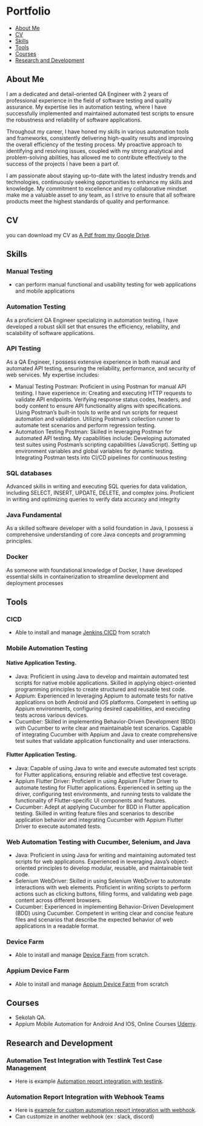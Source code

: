 # Portfolio
- [About Me](#about-me)
- [CV](#cv)
- [Skills](#skills)
- [Tools](#tools)
- [Courses](#courses)
- [Research and Development](#research-and-development)


## About Me
I am a dedicated and detail-oriented QA Engineer with 2 years of professional experience in the field of software testing and quality assurance. My expertise lies in automation testing, where I have successfully implemented and maintained automated test scripts to ensure the robustness and reliability of software applications.

Throughout my career, I have honed my skills in various automation tools and frameworks, consistently delivering high-quality results and improving the overall efficiency of the testing process. My proactive approach to identifying and resolving issues, coupled with my strong analytical and problem-solving abilities, has allowed me to contribute effectively to the success of the projects I have been a part of.

I am passionate about staying up-to-date with the latest industry trends and technologies, continuously seeking opportunities to enhance my skills and knowledge. My commitment to excellence and my collaborative mindset make me a valuable asset to any team, as I strive to ensure that all software products meet the highest standards of quality and performance.


## CV
you can download my CV as [A Pdf from my Google Drive](https://drive.google.com/file/d/1bsaBdY8FswLqX-IjhMdTK_O4LnMipG5Z/view?usp=sharing). <br>


## Skills
### Manual Testing
- can perform manual functional and usability testing for web applications and mobile applications
### Automation Testing
As a proficient QA Engineer specializing in automation testing, I have developed a robust skill set that ensures the efficiency, reliability, and scalability of software applications.

### API Testing
As a QA Engineer, I possess extensive experience in both manual and automated API testing, ensuring the reliability, performance, and security of web services. My expertise includes:

- Manual Testing
Postman: Proficient in using Postman for manual API testing. I have experience in:
Creating and executing HTTP requests to validate API endpoints.
Verifying response status codes, headers, and body content to ensure API functionality aligns with specifications.
Using Postman’s built-in tools to write and run scripts for request automation and validation.
Utilizing Postman’s collection runner to automate test scenarios and perform regression testing.
- Automation Testing
Postman: Skilled in leveraging Postman for automated API testing. My capabilities include:
Developing automated test suites using Postman’s scripting capabilities (JavaScript).
Setting up environment variables and global variables for dynamic testing.
Integrating Postman tests into CI/CD pipelines for continuous testing

### SQL databases
Advanced skills in writing and executing SQL queries for data validation, including SELECT, INSERT, UPDATE, DELETE, and complex joins. Proficient in writing and optimizing queries to verify data accuracy and integrity

### Java Fundamental
As a skilled software developer with a solid foundation in Java, I possess a comprehensive understanding of core Java concepts and programming principles.

### Docker
As someone with foundational knowledge of Docker, I have developed essential skills in containerization to streamline development and deployment processes


## Tools
### CICD 
- Able to install and manage [Jenkins CICD](https://www.jenkins.io/) from scratch
  
### Mobile Automation Testing
#### Native Application Testing.
- Java: Proficient in using Java to develop and maintain automated test scripts for native mobile applications. Skilled in applying object-oriented programming principles to create structured and reusable test code.
- Appium: Experienced in leveraging Appium to automate tests for native applications on both Android and iOS platforms. Competent in setting up Appium environments, configuring desired capabilities, and executing tests across various devices.
- Cucumber: Skilled in implementing Behavior-Driven Development (BDD) with Cucumber to write clear and maintainable test scenarios. Capable of integrating Cucumber with Appium and Java to create comprehensive test suites that validate application functionality and user interactions.
#### Flutter Application Testing.
- Java: Capable of using Java to write and execute automated test scripts for Flutter applications, ensuring reliable and effective test coverage.
-  Appium Flutter Driver: Proficient in using Appium Flutter Driver to automate testing for Flutter applications. Experienced in setting up the driver, configuring test environments, and running tests to validate the functionality of Flutter-specific UI components and features.
- Cucumber: Adept at applying Cucumber for BDD in Flutter application testing. Skilled in writing feature files and scenarios to describe application behavior and integrating Cucumber with Appium Flutter Driver to execute automated tests.

### Web Automation Testing with Cucumber, Selenium, and Java
- Java: Proficient in using Java for writing and maintaining automated test scripts for web applications. Experienced in leveraging Java’s object-oriented principles to develop modular, reusable, and maintainable test code.
- Selenium WebDriver: Skilled in using Selenium WebDriver to automate interactions with web elements. Proficient in writing scripts to perform actions such as clicking buttons, filling forms, and validating web page content across different browsers.
- Cucumber: Experienced in implementing Behavior-Driven Development (BDD) using Cucumber. Competent in writing clear and concise feature files and scenarios that describe the expected behavior of web applications in a readable format.

### Device Farm
- Able to install and manage [Device Farm](https://devicefarm.org/) from scratch.

### Appium Device Farm
- Able to install and manage [Appium Device Farm](https://github.com/AppiumTestDistribution/appium-device-farm) from scratch

## Courses
- Sekolah QA.
- Appium Mobile Automation for Android And IOS, Online Courses [Udemy](https://www.udemy.com/course/the-complete-appium-course-for-ios-and-android/).
## Research and Development
### Automation Test Integration with Testlink Test Case Management
- Here is example [Automation report integration with testlink]().

### Automation Report Integration with Webhook Teams
- Here is [example for custom automation report integration with webhook](https://drive.google.com/file/d/17qnGnvkxlZmgXf_tW73aV4cY-h-bVJxo/view?usp=sharing).
- Can customize in another webhook (ex : slack, discord)

